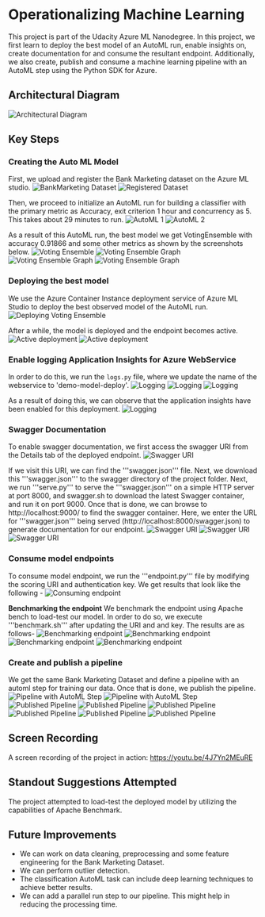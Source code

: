 # Operationalizing Machine Learning

This project is part of the Udacity Azure ML Nanodegree. In this project, we first learn to deploy the best model of an AutoML run, enable insights on, create documentation for and consume the resultant endpoint. Additionally, we also create, publish and consume a machine learning pipeline with an AutoML step using the Python SDK for Azure.

## Architectural Diagram
![Architectural Diagram](images/architecture.png)

## Key Steps

### Creating the Auto ML Model
First, we upload and register the Bank Marketing dataset on the Azure ML studio. 
![BankMarketing Dataset](images/dataset.png)
![Registered Dataset](images/registered-dataset.png)

Then, we proceed to initialize an AutoML run for building a classifier with the primary metric as Accuracy, exit criterion 1 hour and concurrency as 5. This takes about 29 minutes to run.
![AutoML 1](images/automl-1.png) 
![AutoML 2](images/automl-2.png)

As a result of this AutoML run, the best model we get VotingEnsemble with accuracy 0.91866 and some other metrics as shown by the screenshots below.
![Voting Ensemble](images/voting-ensemble-1.png)
![Voting Ensemble Graph](images/voting-ensemble-graph-1.png)
![Voting Ensemble Graph](images/voting-ensemble-graph-2.png)
![Voting Ensemble Graph](images/voting-ensemble-graph-3.png)

### Deploying the best model
We use the Azure Container Instance deployment service of Azure ML Studio to deploy the best observed model of the AutoML run.
![Deploying Voting Ensemble](images/deploy-1.png)

After a while, the model is deployed and the endpoint becomes active.
![Active deployment](images/deploy-2.png)
![Active deployment](images/deploy-3.png)

### Enable logging Application Insights for Azure WebService
In order to do this, we run the ```logs.py``` file, where we update the name of the webservice to 'demo-model-deploy'.
![Logging](images/logs-1.png)
![Logging](images/logs-2.png)
![Logging](images/logs-3.png)

As a result of doing this, we can observe that the application insights have been enabled for this deployment.
![Logging](images/logs-4.png)

### Swagger Documentation
To enable swagger documentation, we first access the swagger URI from the Details tab of the deployed endpoint.
![Swagger URI](images/swagger-1.png)

If we visit this URI, we can find the '''swagger.json''' file. Next, we download this '''swagger.json''' to the swagger directory of the project folder.
Next, we run '''serve.py''' to serve the '''swagger.json''' on a simple HTTP server at port 8000, and swagger.sh to download the latest Swagger container, and run it on port 9000.
Once that is done, we can browse to http://localhost:9000/ to find the swagger container. Here, we enter the URL for '''swagger.json''' being served (http://localhost:8000/swagger.json) to generate documentation for our endpoint.
![Swagger URI](images/swagger-2.png)
![Swagger URI](images/swagger-3.png)
![Swagger URI](images/swagger-4.png)

### Consume model endpoints
To consume model endpoint, we run the '''endpoint.py''' file by modifying the scoring URI and authentication key. We get results that look like the following - 
![Consuming endpoint](images/endpoint.png)

**Benchmarking the endpoint**
We benchmark the endpoint using Apache bench to load-test our model. In order to do so, we execute '''benchmark.sh''' after updating the URI and and key. The results are as follows-
![Benchmarking endpoint](images/benchmark-1.png)
![Benchmarking endpoint](images/benchmark-2.png)
![Benchmarking endpoint](images/benchmark-3.png)
![Benchmarking endpoint](images/benchmark-4.png)

### Create and publish a pipeline
We get the same Bank Marketing Dataset and define a pipeline with an automl step for training our data. Once that is done, we publish the pipeline.
![Pipeline with AutoML Step](images/pipeline-1.png)
![Pipeline with AutoML Step](images/pipeline-2.png)
![Published Pipeline](images/published-pipeline-1.png)
![Published Pipeline](images/published-pipeline-2.png)
![Published Pipeline](images/published-pipeline-3.png)
![Published Pipeline](images/published-pipeline-4.png)
![Published Pipeline](images/published-pipeline-5.png)
![Published Pipeline](images/all-pipelines.png)

## Screen Recording
A screen recording of the project in action:
https://youtu.be/4J7Yn2MEuRE

## Standout Suggestions Attempted
The project attempted to load-test the deployed model by utilizing the capabilities of Apache Benchmark.

## Future Improvements
* We can work on data cleaning, preprocessing and some feature engineering for the Bank Marketing Dataset.
* We can perform outlier detection.
* The classification AutoML task can include deep learning techniques to achieve better results.
* We can add a parallel run step to our pipeline. This might help in reducing the processing time.